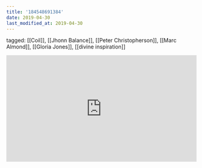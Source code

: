 ```yaml
---
title: '184548691384'
date: 2019-04-30
last_modified_at: 2019-04-30
---
```

tagged: [[Coil]], [[Jhonn Balance]], [[Peter Christopherson]], [[Marc Almond]], [[Gloria Jones]], [[divine inspiration]]
<iframe allow="accelerometer; autoplay; clipboard-write; encrypted-media; gyroscope; picture-in-picture" allowfullscreen="" frameborder="0" height="281" id="youtube_iframe" src="https://www.youtube.com/embed/4GUnUGKgWDY?feature=oembed&amp;enablejsapi=1&amp;origin=https://safe.txmblr.com&amp;wmode=opaque" width="500"></iframe>